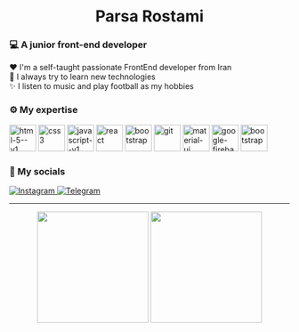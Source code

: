 <h1 align="center">Parsa Rostami</h1>
<h3 align="left">💻  A junior front-end developer</h3>
<p>
    ❤   I'm a self-taught passionate FrontEnd developer from Iran <br/>
    🧰  I always try to learn new technologies<br/>
    ✨  I listen to music and play football as my hobbies
</p>


<h3 align="left">⚙  My expertise</h3>
<p align="left">
<img width="48" height="48" src="https://img.icons8.com/color/48/html-5--v1.png" alt="html-5--v1"/>
<img width="48" height="48" src="https://img.icons8.com/plasticine/48/css3.png" alt="css3"/>
<img width="48" height="48" src="https://img.icons8.com/color/48/javascript--v1.png" alt="javascript--v1"/>
<img width="48" height="48" src="https://img.icons8.com/officel/48/react.png" alt="react"/>
<img width="48" height="48" src="https://img.icons8.com/?size=100&id=jD-fJzVguBmw&format=png&color=000000" alt="bootstrap"/>
<img width="48" height="48" src="https://img.icons8.com/color/48/git.png" alt="git"/>
<img width="48" height="48" src="https://img.icons8.com/color/48/material-ui.png" alt="material-ui"/>
<img width="48" height="48" src="https://img.icons8.com/color/48/google-firebase-console.png" alt="google-firebase-console"/>
<img width="48" height="48" src="https://img.icons8.com/color/48/bootstrap.png" alt="bootstrap"/>
<!--     https://img.icons8.com/?size=100&id=jD-fJzVguBmw&format=png&color=000000 -->
</p>


<h3 align="left">📱  My socials</h3>
<p align="left">
<a href="https://instagram.com/parsarostami18">
    <img alt="Instagram" src="https://img.icons8.com/fluency/48/instagram-new.png" />
</a>
<a href="https://t.me/papymankan">
    <img alt="Telegram" src="https://img.icons8.com/fluency/48/telegram-app.png" />
</a>
</p>
<hr/>

<p align="center">
    <img src="https://github-readme-stats.vercel.app/api/top-langs/?username=Papymankan&hide_progress=false&layout=donut&theme=dark" height="200px" />
    <img src="https://devtechnosys.com/insights/wp-content/uploads/2022/01/Hire-React-Native.gif" height="200px" />
</p>

